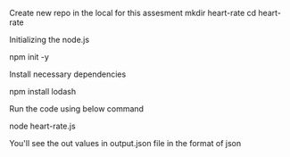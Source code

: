 Create new repo in the local for this assesment mkdir heart-rate cd heart-rate

Initializing the node.js

npm init -y

Install necessary dependencies

npm install lodash

Run the code using below command

node heart-rate.js

You'll see the out values in output.json file in the format of json
